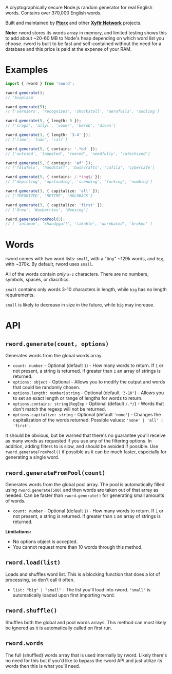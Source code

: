 A cryptographically secure Node.js random generator for real English words. Contains over 370,000 English words.

Built and maintained by [**Ptorx**](https://ptorx.com) and other [**Xyfir Network**](https://www.xyfir.com) projects.

**Note:** rword stores its words array in memory, and limited testing shows this to add about ~20-60 MB to Node's heap depending on which word list you choose. rword is built to be fast and self-contained without the need for a database and this price is paid at the expense of your RAM.

# Examples

```ts
import { rword } from 'rword';

rword.generate();
// 'bioplasm'

rword.generate(5);
// ['verniers', 'recognizes', 'shockstall', 'aerofoils', 'sooling']

rword.generate(5, { length: 5 });
// ['crags', 'allyl', 'vower', 'berob', 'divan']

rword.generate(3, { length: '3-4' });
// ['limo', 'fado', 'calf']

rword.generate(5, { contains: '.*ed' });
// ['outvied', 'lappeted', 'roared', 'needfully', 'catechized']

rword.generate(5, { contains: 'af' });
// ['falafels', 'handstaff', 'bushcrafts', 'cafila', 'cybercafe']

rword.generate(5, { contains: /.*ing$/ });
// ['depicting', 'upstanding', 'scending', 'forking', 'numbing']

rword.generate(3, { capitalize: 'all' });
// ['THEORIZED', 'RETIRE', 'HOLDBACK']

rword.generate(3, { capitalize: 'first' });
// ['Grew', 'Waxberries', 'Neesing']

rword.generateFromPool(5);
// [ 'intimae', 'shandygaff', 'likable', 'unrebated', 'broken' ]
```

# Words

rword comes with two word lists: `small`, with a "tiny" ~129k words, and `big`, with ~370k. By default, rword uses `small`.

All of the words contain _only_ `a-z` characters. There are no numbers, symbols, spaces, or diacritics.

`small` contains only words 3-10 characters in length, while `big` has no length requirements.

`small` is likely to decrease in size in the future, while `big` may increase.

# API

## `rword.generate(count, options)`

Generates words from the global words array.

- `count: number` - Optional (default `1`) - How many words to return. If `1` or not present, a string is returned. If greater than `1` an array of strings is returned.
- `options: object` - Optional - Allows you to modify the output and words that could be randomly chosen.
- `options.length: number|string` - Optional (default `'3-10'`) - Allows you to set an exact length or range of lengths for words to return.
- `options.contains: string|RegExp` - Optional (default `/.*/`) - Words that don't match the regexp will not be returned.
- `options.capitalize: string` - Optional (default `'none'`) - Changes the capitalization of the words returned. Possible values: `'none' | 'all' | 'first'`.

It should be obvious, but be warned that there's no guarantee you'll receive as many words as requested if you use any of the filtering options. In addition, adding filters to is slow, and should be avoided if possible. Use `rword.generateFromPool()` if possible as it can be much faster, especially for generating a single word.

## `rword.generateFromPool(count)`

Generates words from the global pool array. The pool is automatically filled using `rword.generate(500)` and then words are taken out of that array as needed. Can be faster than `rword.generate()` for generating small amounts of words.

- `count: number` - Optional (default `1`) - How many words to return. If `1` or not present, a string is returned. If greater than `1` an array of strings is returned.

**Limitations:**

- No options object is accepted.
- You cannot request more than 10 words through this method.

## `rword.load(list)`

Loads and shuffles word list. This is a blocking function that does a lot of processing, so don't call it often.

- `list: "big" | "small"` - The list you'll load into rword. `"small"` is automatically loaded upon first importing rword.

## `rword.shuffle()`

Shuffles both the global and pool words arrays. This method can most likely be ignored as it is automatically called on first run.

## `rword.words`

The full (shuffled) words array that is used internally by rword. Likely there's no need for this but if you'd like to bypass the rword API and just utilize its words then this is what you'll need.
